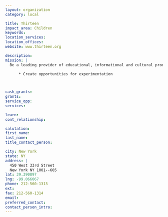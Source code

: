 ```yaml
---
layout: organization
category: local

title: Thirteen
impact_area: Children
keywords: 
location_services: 
location_offices: 
website: www.thirteen.org

description: 
mission: |
  Be a leading provider of educational, informational and cultural products and services, using all media, which: Reflect and respect a diverse and complex world, Serve the underserved, Offer cultural enrichment, Facilitate responsible citizenship, Adhere to the highest standards of artistic and editorial integrity

      * Create opportunities for experimentation

  

cash_grants: 
grants: 
service_opp: 
services: 

learn: 
cont_relationship: 

salutation: 
first_name: 
last_name: 
title_contact_person: 

city: New York
state: NY
address: |
  450 West 33rd Street     
  New York NY 1001--605
lat: 39.390897
lng: -99.066067
phone: 212-560-1313
ext: 
fax: 212-560-1314
email: 
preferred_contact: 
contact_person_intro: 
---
```

